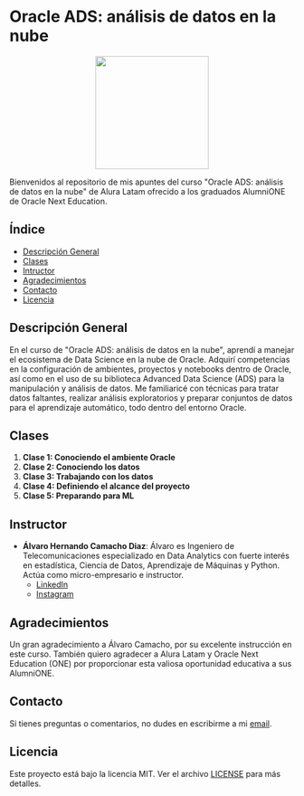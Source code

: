 # Oracle ADS: análisis de datos en la nube

<p align="center">
  <img src="https://www.aluracursos.com/assets/img/imersoes/alura-latam-logo.1686744883.png" width="200">
</p>

Bienvenidos al repositorio de mis apuntes del curso "Oracle ADS: análisis de datos en la nube" de Alura Latam ofrecido a los graduados AlumniONE de Oracle Next Education.

## Índice

- [Descripción General](#descripción-general)
- [Clases](#clases)
- [Intructor](#instructor)
- [Agradecimientos](#agradecimientos)
- [Contacto](#contacto)
- [Licencia](#licencia)

## Descripción General

En el curso de "Oracle ADS: análisis de datos en la nube", aprendí a manejar el ecosistema de Data Science en la nube de Oracle. Adquirí competencias en la configuración de ambientes, proyectos y notebooks dentro de Oracle, así como en el uso de su biblioteca Advanced Data Science (ADS) para la manipulación y análisis de datos. Me familiaricé con técnicas para tratar datos faltantes, realizar análisis exploratorios y preparar conjuntos de datos para el aprendizaje automático, todo dentro del entorno Oracle.

## Clases

1. **Clase 1: Conociendo el ambiente Oracle**
2. **Clase 2: Conociendo los datos**
3. **Clase 3: Trabajando con los datos**
4. **Clase 4: Definiendo el alcance del proyecto**
5. **Clase 5: Preparando para ML**

## Instructor

- **Álvaro Hernando Camacho Diaz**: Álvaro es Ingeniero de Telecomunicaciones especializado en Data Analytics con fuerte interés en estadística, Ciencia de Datos, Aprendizaje de Máquinas y Python. Actúa como micro-empresario e instructor.
    - [LinkedIn](https://www.linkedin.com/in/ahcamachod/)
    - [Instagram](https://www.instagram.com/ahcamachod/)

## Agradecimientos

Un gran agradecimiento a Álvaro Camacho, por su excelente instrucción en este curso. También quiero agradecer a Alura Latam y Oracle Next Education (ONE) por proporcionar esta valiosa oportunidad educativa a sus AlumniONE.

## Contacto

Si tienes preguntas o comentarios, no dudes en escribirme a mi [email](mailto:contact@thayrov.com).

## Licencia

Este proyecto está bajo la licencia MIT. Ver el archivo [LICENSE](LICENSE) para más detalles.
